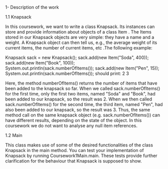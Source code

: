 1- Description of the work

1.1 Knapsack

In this coursework, we want to write a class Knapsack. Its instances can store and provide information about objects of a class Item . The Items stored in our Knapsack objects are very simple: they have a name and a weight. A Knapsack object can then tell us, e.g., the average weight of its current items, the number of current items, etc .The following example:

Knapsack sack = new Knapsack();
sack.add(new Item("Soda", 400));
sack.add(new Item("Book", 100));
System.out.println(sack.numberOfItems());
sack.add(new Item("Pen", 15));
System.out.println(sack.numberOfItems());
should print:
2
3

Here, the method numberOfItems() returns the number of items that have been added to the knapsack so far. When we called sack.numberOfItems() for the first time, only the first two items, named "Soda" and "Book", had been added to our knapsack, so the result was 2. When we then called sack.numberOfItems() for the second time, the third item, named "Pen", had also been added to our knapsack, so the result was 3. Thus, the same method call on the same knapsack object (e.g. sack.numberOfItems()) can have different results, depending on the state of the object. In this coursework we do not want to analyse any null item references.

1.2 Main 

This class makes use of some of the desired functionalities of the class Knapsack in the main method. You can test your implementation of Knapsack by running Coursework1Main.main. These tests provide further clarification for the behaviour that Knapsack is supposed to show. 


